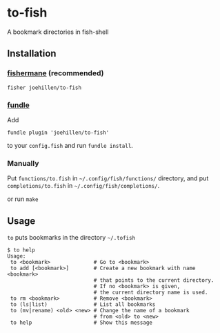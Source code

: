 # to-fish

A bookmark directories in fish-shell

## Installation


### [fishermane](https://github.com/fisherman/fisherman) (recommended)

```
fisher joehillen/to-fish
```

### [fundle](https://github.com/tuvistavie/fundle)

Add

```
fundle plugin 'joehillen/to-fish'
```

to your `config.fish` and run `fundle install`.

### Manually

Put `functions/to.fish` in `~/.config/fish/functions/` directory,
and put `completions/to.fish` in `~/.config/fish/completions/`.

or run `make`

## Usage

`to` puts bookmarks in the directory `~/.tofish`

```
$ to help
Usage:
 to <bookmark>              # Go to <bookmark>
 to add [<bookmark>]        # Create a new bookmark with name <bookmark>
                            # that points to the current directory.
                            # If no <bookmark> is given,
                            # the current directory name is used.
 to rm <bookmark>           # Remove <bookmark>
 to (ls|list)               # List all bookmarks
 to (mv|rename) <old> <new> # Change the name of a bookmark
                            # from <old> to <new>
 to help                    # Show this message
```
